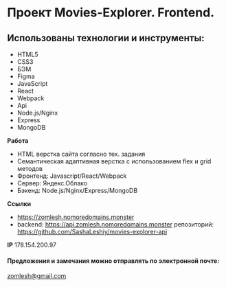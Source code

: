 # Проект Movies-Explorer. Frontend.

## Использованы технологии и инструменты:
* HTML5
* CSS3
* БЭМ
* Figma
* JavaScript
* React
* Webpack
* Api
* Node.js/Nginx
* Express
* MongoDB

**Работа**
* HTML верстка сайта согласно тех. задания
* Семантическая адаптивная верстка с использованием flex и grid методов
* Фронтенд: Javascript/React/Webpack
* Сервер: Яндекс.Облако
* Бэкенд: Node.js/Nginx/Express/MongoDB


**Ссылки**
* https://zomlesh.nomoredomains.monster
* backend: https://api.zomlesh.nomoredomains.monster репозиторий: https://github.com/SashaLeshiy/movies-explorer-api

**IP**
178.154.200.97

#### Предложения и замечания можно отправлять по электронной почте:
zomlesh@gmail.com

